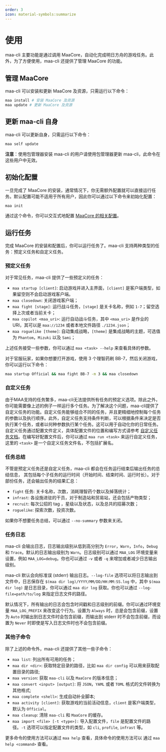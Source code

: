 ```yaml
---
order: 3
icon: material-symbols:summarize
---
```


# 使用

maa-cli 主要功能是通过调用 MaaCore，自动化完成明日方舟的游戏任务。此外，为了方便使用，maa-cli 还提供了管理 MaaCore 的功能。

## 管理 MaaCore

maa-cli 可以安装和更新 MaaCore 及资源，只需运行以下命令：

```bash
maa install # 安装 MaaCore 及资源
maa update # 更新 MaaCore 及资源
```

## 更新 maa-cli 自身

maa-cli 可以更新自身，只需运行以下命令：

```bash
maa self update
```

**注意**：使用包管理器安装 maa-cli 的用户请使用包管理器更新 maa-cli，此命令在这些用户中无效。

## 初始化配置

一旦完成了 MaaCore 的安装，通常情况下，你无需额外配置就可以直接运行任务。默认配置可能不适用于所有用户，因此你可以通过以下命令来初始化配置：

```bash
maa init
```

通过这个命令，你可以交互式地配置 [MaaCore 的相关配置][config-core]。

## 运行任务

完成 MaaCore 的安装和配置后，你可以运行任务了。maa-cli 支持两种类型的任务：预定义任务和自定义任务。

### 预定义任务

对于常见任务，maa-cli 提供了一些预定义的任务：

- `maa startup [client]`: 启动游戏并进入主界面，`[client]` 是客户端类型，如果留空则不会启动游戏客户端。
- `maa closedown`: 关闭游戏客户端；
- `maa fight [stage]`: 运行战斗任务，`[stage]` 是关卡名称，例如 `1-7`；留空选择上次或者当前关卡；
- `maa copilot <maa_uri>`: 运行自动战斗任务，其中 `<maa_uri>` 是作业的 URI，其可以是 `maa://1234` 或者本地文件路径 `./1234.json`；
- `maa roguelike [theme]`: 自动集成战略，`[theme]` 是集成战略的主题，可选值为 `Phantom`，`Mizuki` 以及 `Sami`；

上述任务接受一些参数，你可以通过 `maa <task> --help` 来查看具体的参数。

对于官服玩家，如果你想要打开游戏，使用 3 个理智药刷 BB-7，然后关闭游戏，你可以运行以下命令：

```bash
maa startup Official && maa fight BB-7 -m 3 && maa closedown
```

### 自定义任务

由于MAA支持的任务繁多，maa-cli无法提供所有任务的预定义选项。除此之外，你可能需要像上述的例子一样运行多个任务。为了解决这个问题，maa-cli提供了自定义任务的功能。自定义任务能够组合不同的任务，并且更精细地控制每个任务的参数以及执行顺序。此外，自定义任务支持条件判断，可以根据条件来决定是否执行某个任务，或者以何种参数执行某个任务。这可以用于自动化你的日常任务。自定义任务通过配置文件定义，具体配置文件的位置和编写方式请参考 [自定义任务文档][custom-task]。在编写好配置文件后，你可以通过 `maa run <task>` 来运行自定义任务，这里的 `<task>` 是一个自定义任务文件名，不包括扩展名。

### 任务总结

不管是预定义任务还是自定义任务，maa-cli 都会在任务运行结束后输出任务的总结信息，
其包括每个子任务的运行时间（开始时间、结束时间、运行时长）。对于部份任务，还会输出任务的结果汇总：

- `fight` 任务: 关卡名称，次数，消耗理智药个数以及掉落统计；
- `infrast`: 各设施进驻的干员，对于制造站和贸易站，还会包括产物类型；
- `recruit`: 每次公招的 tag ，星级以及状态，以及总共的招募次数；
- `roguelike`: 探索次数，投资次数。

如果你不想要任务总结，可以通过 `--no-summary` 参数来关闭。

### 任务日志

maa-cli 会输出日志，日志输出级别从低到高分别为 `Error`，`Warn`，`Info`，`Debug` 和 `Trace`。默认的日志输出级别为 `Warn`。日志级别可以通过 `MAA_LOG` 环境变量来设置，例如 `MAA_LOG=debug`。你也可以通过 `-v` 或者 `-q` 来增加或者减少日志输出级别。

maa-cli 默认会向标准误 (stderr) 输出日志。`--log-file` 选项可以将日志输出到文件中，日志保存在 `$(maa dir log)/YYYY/MM/DD/HH:MM:SS.log` 中，其中 `$(maa dir log)` 是日志目录，你可以通过 `maa dir log` 获取。你也可以通过 `--log-file=path/to/log` 来指定日志文件的路径。

默认情况下，所有输出的日志会包含时间戳和日志级别的前缀。你可以通过环境变量 `MAA_LOG_PREFIX` 来改变这个行为。设置为 `Always` 时，总是会包含前缀，设置为 `Auto` 时输出到日志文件时会包含前缀，而输出到 stderr 时不会包含前缀，而设置为 `Never` 时即使是写入日志文件时也不会包含前缀。

### 其他子命令

除了上述的命令外，maa-cli 还提供了其他一些子命令：

- `maa list`: 列出所有可用的任务；
- `maa dir <dir>`: 获取特定目录的路径，比如 `maa dir config` 可以用来获取配置目录的路径;
- `maa version`: 获取 `maa-cli` 以及 `MaaCore` 的版本信息；
- `maa convert <input> [output]`: 将 `JSON`，`YAML` 或者 `TOML` 格式的文件转换为其他格式;
- `maa complete <shell>`: 生成自动补全脚本;
- `maa activity [client]`: 获取游戏的当前活动信息，`client` 是客户端类型，默认为 `Official`。
- `maa cleanup`: 清除 `maa-cli` 和 `MaaCore` 的缓存。
- `maa import <file> [-t <type>]:` 导入配置文件，`file` 是配置文件的路径。`-t` 选项可以指定配置文件的类型，如 `cli`, `profile`, `infrast` 等。

更多命令的使用方法可以通过 `maa help` 查看，具体命令的使用方法可以 通过 `maa help <command>` 查看。

[config-core]: config.md#maacore-相关配置
[custom-task]: config.md#自定义任务

